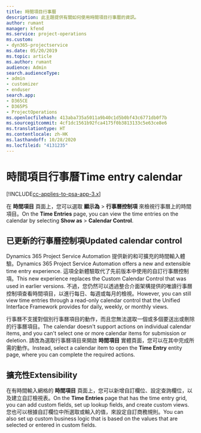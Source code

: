 ```yaml
---
title: 時間項目行事曆
description: 此主題提供有關如何使用時間項目行事曆的資訊。
author: rumant
manager: kfend
ms.service: project-operations
ms.custom:
- dyn365-projectservice
ms.date: 05/20/2019
ms.topic: article
ms.author: rumant
audience: Admin
search.audienceType:
- admin
- customizer
- enduser
search.app:
- D365CE
- D365PS
- ProjectOperations
ms.openlocfilehash: 413aba735a5011a9b40c1d5b0bf43c6771db0f7b
ms.sourcegitcommit: 4cf1dc1561b92fca4175f0b3813133c5e63ce8e6
ms.translationtype: HT
ms.contentlocale: zh-HK
ms.lasthandoff: 10/28/2020
ms.locfileid: "4131235"
---
```

# <a name="time-entry-calendar"></a><span data-ttu-id="909ad-103">時間項目行事曆</span><span class="sxs-lookup"><span data-stu-id="909ad-103">Time entry calendar</span></span>

[!INCLUDE[cc-applies-to-psa-app-3.x](../includes/cc-applies-to-psa-app-3x.md)]

<span data-ttu-id="909ad-104">在 **時間項目** 頁面上，您可以選取 **顯示為** \> **行事曆控制項** 來檢視行事曆上的時間項目。</span><span class="sxs-lookup"><span data-stu-id="909ad-104">On the **Time Entries** page, you can view the time entries on the calendar by selecting **Show as** \> **Calendar Control**.</span></span>

## <a name="updated-calendar-control"></a><span data-ttu-id="909ad-105">已更新的行事曆控制項</span><span class="sxs-lookup"><span data-stu-id="909ad-105">Updated calendar control</span></span>

<span data-ttu-id="909ad-106">Dynamics 365 Project Service Automation 提供新的和可擴充的時間輸入體驗。</span><span class="sxs-lookup"><span data-stu-id="909ad-106">Dynamics 365 Project Service Automation offers a new and extensible time entry experience.</span></span> <span data-ttu-id="909ad-107">這項全新體驗取代了先前版本中使用的自訂行事曆控制項。</span><span class="sxs-lookup"><span data-stu-id="909ad-107">This new experience replaces the Custom Calendar Control that was used in earlier versions.</span></span> <span data-ttu-id="909ad-108">不過，您仍然可以透過整合介面架構提供的唯讀行事曆控制項查看時間項目，以進行每日、每週或每月的檢視。</span><span class="sxs-lookup"><span data-stu-id="909ad-108">However, you can still view time entries through a read-only calendar control that the Unified Interface Framework provides for daily, weekly, or monthly views.</span></span>

<span data-ttu-id="909ad-109">行事曆不支援對個別行事曆項目的動作，而且您無法選取一個或多個要送出或刪除的行事曆項目。</span><span class="sxs-lookup"><span data-stu-id="909ad-109">The calendar doesn't support actions on individual calendar items, and you can't select one or more calendar items for submission or deletion.</span></span> <span data-ttu-id="909ad-110">請改為選取行事曆項目來開啟 **時間項目** 實體頁面，您可以在其中完成所需的動作。</span><span class="sxs-lookup"><span data-stu-id="909ad-110">Instead, select a calendar item to open the **Time Entry** entity page, where you can complete the required actions.</span></span>

## <a name="extensibility"></a><span data-ttu-id="909ad-111">擴充性</span><span class="sxs-lookup"><span data-stu-id="909ad-111">Extensibility</span></span>

<span data-ttu-id="909ad-112">在有時間輸入網格的 **時間項目** 頁面上，您可以新增自訂欄位、設定查詢欄位，以及建立自訂檢視表。</span><span class="sxs-lookup"><span data-stu-id="909ad-112">On the **Time Entries** page that has the time entry grid, you can add custom fields, set up lookup fields, and create custom views.</span></span> <span data-ttu-id="909ad-113">您也可以根據自訂欄位中所選取或輸入的值，來設定自訂商務規則。</span><span class="sxs-lookup"><span data-stu-id="909ad-113">You can also set up custom business logic that is based on the values that are selected or entered in custom fields.</span></span>
